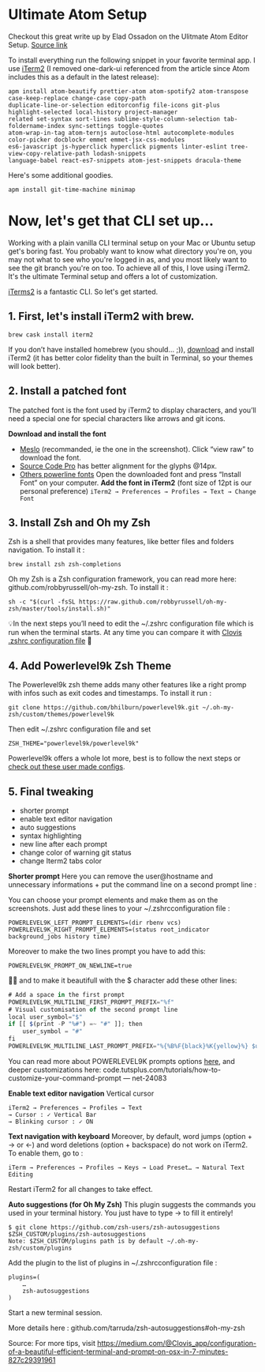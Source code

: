 # Ultimate Atom Setup

Checkout this great write up by Elad Ossadon on the Ulitmate Atom Editor Setup. [Source link](https://medium.com/productivity-freak/my-atom-editor-setup-for-js-react-9726cd69ad20)

To install everything run the following snippet in your favorite terminal app. I use [iTerm2](https://www.iterm2.com/) (I removed one-dark-ui referenced from the article since Atom includes this as a default in the latest release): 

```
apm install atom-beautify prettier-atom atom-spotify2 atom-transpose case-keep-replace change-case copy-path 
duplicate-line-or-selection editorconfig file-icons git-plus highlight-selected local-history project-manager 
related set-syntax sort-lines sublime-style-column-selection tab-foldername-index sync-settings toggle-quotes 
atom-wrap-in-tag atom-ternjs autoclose-html autocomplete-modules color-picker docblockr emmet emmet-jsx-css-modules 
es6-javascript js-hyperclick hyperclick pigments linter-eslint tree-view-copy-relative-path lodash-snippets 
language-babel react-es7-snippets atom-jest-snippets dracula-theme
```

Here's some additional goodies.
```
apm install git-time-machine minimap
```
# Now, let's get that CLI set up...

Working with a plain vanilla CLI terminal setup on your Mac or Ubuntu setup get's boring fast. You probably want to know what directory you're on, you may not what to see who you're logged in as, and you most likely want to see the git branch you're on too. To achieve all of this, I love using iTerm2. It's the ultimate Terminal setup and offers a lot of customization.

[iTerms2](https://www.iterm2.com/) is a fantastic CLI. So let's get started.

## 1. First, let's install iTerm2 with brew.

```
brew cask install iterm2
```
If you don’t have installed homebrew (you should… ;)), [download](http://www.iterm2.com/downloads.html) and install iTerm2 (it has better color fidelity than the built in Terminal, so your themes will look better).

## 2. Install a patched font
The patched font is the font used by iTerm2 to display characters, and you’ll need a special one for special characters like arrows and git icons.

**Download and install the font**
- [Meslo](https://github.com/powerline/fonts/blob/master/Meslo%20Slashed/Meslo%20LG%20M%20Regular%20for%20Powerline.ttf) (recommanded, ie the one in the screenshot). Click “view raw” to download the font.
- [Source Code Pro](https://github.com/powerline/fonts/blob/master/SourceCodePro/Source%20Code%20Pro%20for%20Powerline.otf) has better alignment for the glyphs @14px.
- [Others powerline fonts](https://github.com/powerline/fonts)
Open the downloaded font and press “Install Font” on your computer.
**Add the font in iTerm2**
(font size of 12pt is our personal preference)
`iTerm2 → Preferences → Profiles → Text → Change Font`

## 3. Install Zsh and Oh my Zsh
Zsh is a shell that provides many features, like better files and folders navigation. To install it :
```
brew install zsh zsh-completions
```
Oh my Zsh is a Zsh configuration framework, you can read more here: github.com/robbyrussell/oh-my-zsh.
To install it :
```
sh -c "$(curl -fsSL https://raw.github.com/robbyrussell/oh-my-zsh/master/tools/install.sh)"
```
💡In the next steps you’ll need to edit the ~/.zshrc configuration file which is run when the terminal starts. At any time you can compare it with [Clovis .zshrc configuration file](https://github.com/Clovis-team/clovis-open-code-extracts/blob/master/utils/clovis-zshrc) 🎁

## 4. Add Powerlevel9k Zsh Theme
The Powerlevel9k zsh theme adds many other features like a right promp with infos such as exit codes and timestamps. To install it run :
```
git clone https://github.com/bhilburn/powerlevel9k.git ~/.oh-my-zsh/custom/themes/powerlevel9k
```
Then edit ~/.zshrc configuration file and set
```
ZSH_THEME="powerlevel9k/powerlevel9k"
```
Powerlevel9k offers a whole lot more, best is to follow the next steps or [check out these user made configs](https://github.com/bhilburn/powerlevel9k/wiki/Show-Off-Your-Config).

## 5. Final tweaking
- shorter prompt
- enable text editor navigation
- auto suggestions
- syntax highlighting
- new line after each prompt
- change color of warning git status
- change Iterm2 tabs color

**Shorter prompt**
Here you can remove the user@hostname and unnecessary informations + put the command line on a second prompt line :

You can choose your prompt elements and make them as on the screenshots. Just add these lines to your ~/.zshrcconfiguration file :
```
POWERLEVEL9K_LEFT_PROMPT_ELEMENTS=(dir rbenv vcs)
POWERLEVEL9K_RIGHT_PROMPT_ELEMENTS=(status root_indicator background_jobs history time)
```
Moreover to make the two lines prompt you have to add this:
```
POWERLEVEL9K_PROMPT_ON_NEWLINE=true
```
💄✨ and to make it beautifull with the $ character add these other lines:
```javascript
# Add a space in the first prompt
POWERLEVEL9K_MULTILINE_FIRST_PROMPT_PREFIX="%f"
# Visual customisation of the second prompt line
local user_symbol="$"
if [[ $(print -P "%#") =~ "#" ]]; then
    user_symbol = "#"
fi
POWERLEVEL9K_MULTILINE_LAST_PROMPT_PREFIX="%{%B%F{black}%K{yellow}%} $user_symbol%{%b%f%k%F{yellow}%} %{%f%}"
```
You can read more about POWERLEVEL9K prompts options [here](https://github.com/bhilburn/powerlevel9k#customizing-prompt-segments), and deeper customizations here: code.tutsplus.com/tutorials/how-to-customize-your-command-prompt — net-24083

**Enable text editor navigation**
Vertical cursor
```
iTerm2 → Preferences → Profiles → Text
→ Cursor : ✓ Vertical Bar 
→ Blinking cursor : ✓ ON
```
**Text navigation with keyboard**
Moreover, by default, word jumps (option + → or ←) and word deletions (option + backspace) do not work on iTerm2. To enable them, go to :
```
iTerm → Preferences → Profiles → Keys → Load Preset… → Natural Text Editing
```
Restart iTerm2 for all changes to take effect.

**Auto suggestions (for Oh My Zsh)**
This plugin suggests the commands you used in your terminal history. You just have to type → to fill it entirely!
```
$ git clone https://github.com/zsh-users/zsh-autosuggestions $ZSH_CUSTOM/plugins/zsh-autosuggestions
Note: $ZSH_CUSTOM/plugins path is by default ~/.oh-my-zsh/custom/plugins
```
Add the plugin to the list of plugins in ~/.zshrcconfiguration file :
```
plugins=(
    …
    zsh-autosuggestions
)
```
Start a new terminal session.

More details here : github.com/tarruda/zsh-autosuggestions#oh-my-zsh

Source: For more tips, visit https://medium.com/@Clovis_app/configuration-of-a-beautiful-efficient-terminal-and-prompt-on-osx-in-7-minutes-827c29391961

